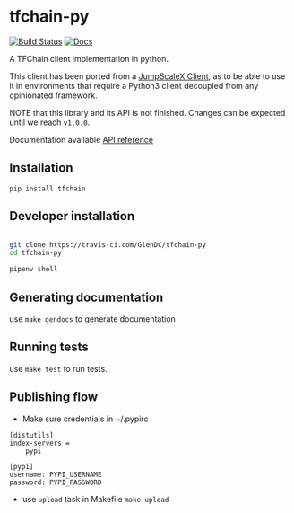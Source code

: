 # tfchain-py

[![Build Status](https://travis-ci.com/GlenDC/tfchain-py.svg?branch=master)](https://travis-ci.com/GlenDC/tfchain-py)
[![Docs](https://img.shields.io/badge/Docs-master-green.svg)](GlenDC.github.io/ttfchain-py/api/tfchain/)

A TFChain client implementation in python.

This client has been ported from a [JumpScaleX Client](http://github.com/threefoldtech/jumpscaleX),
as to be able to use it in environments that require a Python3 client decoupled from any opinionated framework.

NOTE that this library and its API is not finished. Changes can be expected until we reach `v1.0.0`.

Documentation available [API reference](GlenDC.github.io/ttfchain-py/api/tfchain/)


## Installation

`pip install tfchain` 


## Developer installation

```bash

git clone https://travis-ci.com/GlenDC/tfchain-py
cd tfchain-py

pipenv shell

```


## Generating documentation

use `make gendocs` to generate documentation

## Running tests

use `make test` to run tests.

## Publishing flow

- Make sure credentials in ~/.pypirc

```
[distutils]
index-servers =
    pypi

[pypi]
username: PYPI_USERNAME
password: PYPI_PASSWORD
```
- use `upload` task in Makefile `make upload`
